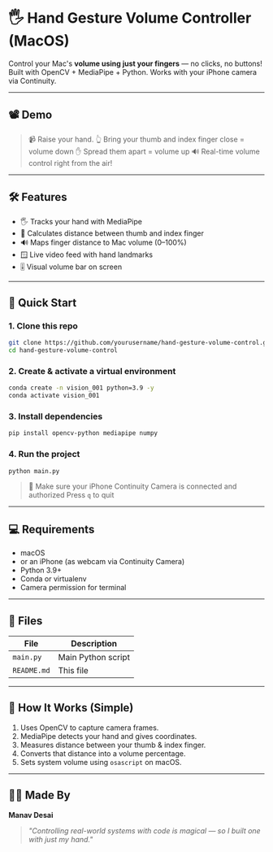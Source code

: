 # 🖐️ Hand Gesture Volume Controller (MacOS)

Control your Mac's **volume using just your fingers** — no clicks, no buttons!
Built with OpenCV + MediaPipe + Python. Works with your iPhone camera via Continuity.

---

## 📽️ Demo

> 📹 Raise your hand.
> 👆 Bring your thumb and index finger close = volume down
> ✋ Spread them apart = volume up
> 🔊 Real-time volume control right from the air!

---

## 🛠️ Features

* 🖐️ Tracks your hand with MediaPipe
* 📏 Calculates distance between thumb and index finger
* 🔊 Maps finger distance to Mac volume (0–100%)
* 🪟 Live video feed with hand landmarks
* 🎚️ Visual volume bar on screen

---

## 🚀 Quick Start

### 1. Clone this repo

```bash
git clone https://github.com/yourusername/hand-gesture-volume-control.git
cd hand-gesture-volume-control
```

### 2. Create & activate a virtual environment

```bash
conda create -n vision_001 python=3.9 -y
conda activate vision_001
```

### 3. Install dependencies

```bash
pip install opencv-python mediapipe numpy
```

### 4. Run the project

```bash
python main.py
```

> 📱 Make sure your iPhone Continuity Camera is connected and authorized
> Press `q` to quit

---

## 💻 Requirements

* macOS
* or an iPhone (as webcam via Continuity Camera)
* Python 3.9+
* Conda or virtualenv
* Camera permission for terminal

---

## 📂 Files

| File        | Description        |
| ----------- | ------------------ |
| `main.py`   | Main Python script |
| `README.md` | This file          |

---

## 🧠 How It Works (Simple)

1. Uses OpenCV to capture camera frames.
2. MediaPipe detects your hand and gives coordinates.
3. Measures distance between your thumb & index finger.
4. Converts that distance into a volume percentage.
5. Sets system volume using `osascript` on macOS.

---

## 🙋‍♂️ Made By

**Manav Desai**

> *"Controlling real-world systems with code is magical — so I built one with just my hand."*

